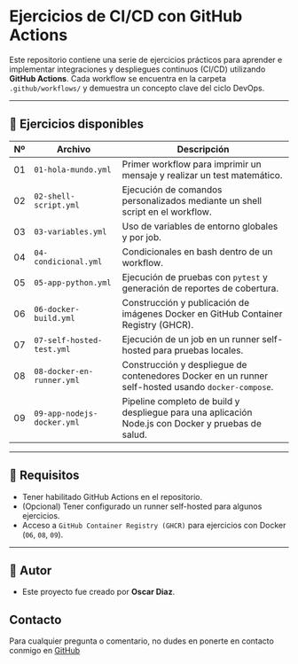 # Ejercicios de CI/CD con GitHub Actions

Este repositorio contiene una serie de ejercicios prácticos para aprender e implementar integraciones y despliegues continuos (CI/CD) utilizando **GitHub Actions**. Cada workflow se encuentra en la carpeta `.github/workflows/` y demuestra un concepto clave del ciclo DevOps.

---

## 📂 Ejercicios disponibles

| Nº | Archivo | Descripción |
|----|---------|-------------|
| 01 | `01-hola-mundo.yml` | Primer workflow para imprimir un mensaje y realizar un test matemático. |
| 02 | `02-shell-script.yml` | Ejecución de comandos personalizados mediante un shell script en el workflow. |
| 03 | `03-variables.yml` | Uso de variables de entorno globales y por job. |
| 04 | `04-condicional.yml` | Condicionales en bash dentro de un workflow. |
| 05 | `05-app-python.yml` | Ejecución de pruebas con `pytest` y generación de reportes de cobertura. |
| 06 | `06-docker-build.yml` | Construcción y publicación de imágenes Docker en GitHub Container Registry (GHCR). |
| 07 | `07-self-hosted-test.yml` | Ejecución de un job en un runner self-hosted para pruebas locales. |
| 08 | `08-docker-en-runner.yml` | Construcción y despliegue de contenedores Docker en un runner self-hosted usando `docker-compose`. |
| 09 | `09-app-nodejs-docker.yml` | Pipeline completo de build y despliegue para una aplicación Node.js con Docker y pruebas de salud. |

---

## 📌 Requisitos

- Tener habilitado GitHub Actions en el repositorio.
- (Opcional) Tener configurado un runner self-hosted para algunos ejercicios.
- Acceso a `GitHub Container Registry (GHCR)` para ejercicios con Docker (`06`, `08`, `09`).

---

## 🙌 Autor

- Este proyecto fue creado por **Oscar Diaz**.

## Contacto

Para cualquier pregunta o comentario, no dudes en ponerte en contacto conmigo en [GitHub](https://github.com/oscarock17)
